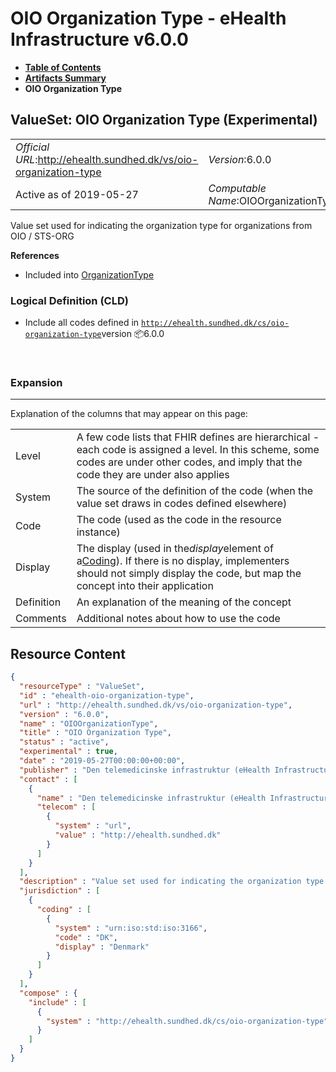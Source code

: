 # OIO Organization Type - eHealth Infrastructure v6.0.0

* [**Table of Contents**](toc.md)
* [**Artifacts Summary**](artifacts.md)
* **OIO Organization Type**

## ValueSet: OIO Organization Type (Experimental) 

| | |
| :--- | :--- |
| *Official URL*:http://ehealth.sundhed.dk/vs/oio-organization-type | *Version*:6.0.0 |
| Active as of 2019-05-27 | *Computable Name*:OIOOrganizationType |

 
Value set used for indicating the organization type for organizations from OIO / STS-ORG 

 **References** 

* Included into [OrganizationType](ValueSet-ehealth-organization-type.md)

### Logical Definition (CLD)

* Include all codes defined in [`http://ehealth.sundhed.dk/cs/oio-organization-type`](CodeSystem-ehealth-oio-organization-type.md)version 📦6.0.0

 

### Expansion

-------

 Explanation of the columns that may appear on this page: 

| | |
| :--- | :--- |
| Level | A few code lists that FHIR defines are hierarchical - each code is assigned a level. In this scheme, some codes are under other codes, and imply that the code they are under also applies |
| System | The source of the definition of the code (when the value set draws in codes defined elsewhere) |
| Code | The code (used as the code in the resource instance) |
| Display | The display (used in the*display*element of a[Coding](http://hl7.org/fhir/R4/datatypes.html#Coding)). If there is no display, implementers should not simply display the code, but map the concept into their application |
| Definition | An explanation of the meaning of the concept |
| Comments | Additional notes about how to use the code |



## Resource Content

```json
{
  "resourceType" : "ValueSet",
  "id" : "ehealth-oio-organization-type",
  "url" : "http://ehealth.sundhed.dk/vs/oio-organization-type",
  "version" : "6.0.0",
  "name" : "OIOOrganizationType",
  "title" : "OIO Organization Type",
  "status" : "active",
  "experimental" : true,
  "date" : "2019-05-27T00:00:00+00:00",
  "publisher" : "Den telemedicinske infrastruktur (eHealth Infrastructure)",
  "contact" : [
    {
      "name" : "Den telemedicinske infrastruktur (eHealth Infrastructure)",
      "telecom" : [
        {
          "system" : "url",
          "value" : "http://ehealth.sundhed.dk"
        }
      ]
    }
  ],
  "description" : "Value set used for indicating the organization type for organizations from OIO / STS-ORG",
  "jurisdiction" : [
    {
      "coding" : [
        {
          "system" : "urn:iso:std:iso:3166",
          "code" : "DK",
          "display" : "Denmark"
        }
      ]
    }
  ],
  "compose" : {
    "include" : [
      {
        "system" : "http://ehealth.sundhed.dk/cs/oio-organization-type"
      }
    ]
  }
}

```
